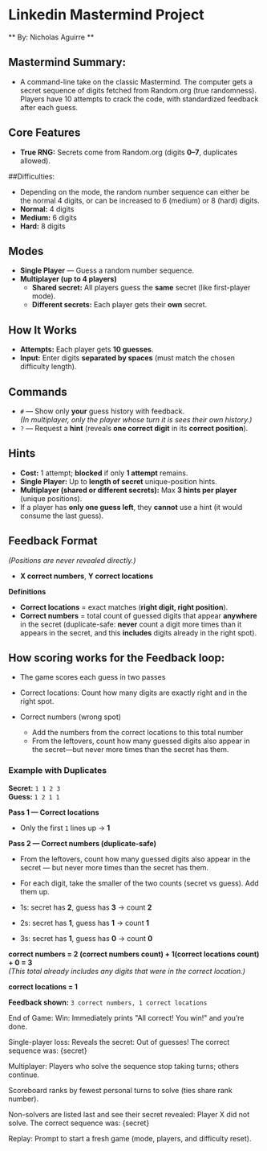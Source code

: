 # Linkedin Mastermind Project 
** By: Nicholas Aguirre **

## Mastermind Summary:
- A command-line take on the classic Mastermind. The computer gets a secret sequence of digits fetched from Random.org (true randomness). Players have 10 attempts to crack the code, with standardized feedback after each guess.

## Core Features
- **True RNG:** Secrets come from Random.org (digits **0–7**, duplicates allowed).



##Difficulties:
- Depending on the mode, the random number sequence can either be the normal 4 digits, or can be increased to 6 (medium) or 8 (hard) digits. 
- **Normal:** 4 digits  
- **Medium:** 6 digits  
- **Hard:** 8 digits


## Modes
- **Single Player** — Guess a random number sequence.  
- **Multiplayer (up to 4 players)**
  - **Shared secret:** All players guess the **same** secret (like first-player mode).
  - **Different secrets:** Each player gets their **own** secret.



## How It Works
- **Attempts:** Each player gets **10 guesses**.  
- **Input:** Enter digits **separated by spaces** (must match the chosen difficulty length).

## Commands
- `#` — Show only **your** guess history with feedback.  
  *(In multiplayer, only the player whose turn it is sees their own history.)*  
- `?` — Request a **hint** (reveals **one correct digit** in its **correct position**).

## Hints
- **Cost:** 1 attempt; **blocked** if only **1 attempt** remains.  
- **Single Player:** Up to **length of secret** unique-position hints.  
- **Multiplayer (shared or different secrets):** Max **3 hints per player** (unique positions).  
- If a player has **only one guess left**, they **cannot** use a hint (it would consume the last guess).

## Feedback Format
*(Positions are never revealed directly.)*  
- **X correct numbers**, **Y correct locations**

**Definitions**  
- **Correct locations** = exact matches (**right digit, right position**).  
- **Correct numbers** = total count of guessed digits that appear **anywhere** in the secret (duplicate-safe: **never** count a digit more times than it appears in the secret, and this **includes** digits already in the right spot).



## How scoring works for the Feedback loop:
- The game scores each guess in two passes

- Correct locations: Count how many digits are exactly right and in the right spot.

- Correct numbers (wrong spot)
  - Add the numbers from the correct locations to this total number
  - From the leftovers, count how many guessed digits also appear in the secret—but never more times than the secret has them.


### Example with Duplicates
**Secret:** `1 1 2 3`  
**Guess:**  `1 2 1 1`  

**Pass 1 — Correct locations**  
- Only the first `1` lines up → **1**  

**Pass 2 — Correct numbers (duplicate-safe)**  
- From the leftovers, count how many guessed digits also appear in the secret — but never more times than the secret has them.  
- For each digit, take the smaller of the two counts (secret vs guess). Add them up. 

- 1s: secret has **2**, guess has **3** → count **2**  
- 2s: secret has **1**, guess has **1** → count **1**  
- 3s: secret has **1**, guess has **0** → count **0**  

**correct numbers = 2 (correct numbers count) + 1(correct locations count) + 0 = 3**  
*(This total already includes any digits that were in the correct location.)*

**correct locations = 1**  

**Feedback shown:** `3 correct numbers, 1 correct locations`  



End of Game:
Win: Immediately prints "All correct! You win!" and you’re done.

Single-player loss: Reveals the secret:
Out of guesses! The correct sequence was: {secret}

Multiplayer:
Players who solve the sequence stop taking turns; others continue.

Scoreboard ranks by fewest personal turns to solve (ties share rank number).

Non-solvers are listed last and see their secret revealed:
Player X did not solve. The correct sequence was: {secret}

Replay: Prompt to start a fresh game (mode, players, and difficulty reset).